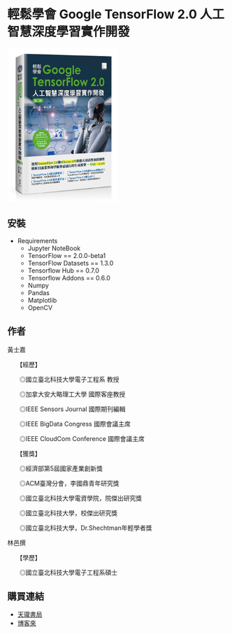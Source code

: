 # 輕鬆學會 Google TensorFlow 2.0 人工智慧深度學習實作開發 

<img src="./Cover.jpg" width="50%" height="50%"/>

##  安裝

- Requirements
    - Jupyter NoteBook
    - TensorFlow == 2.0.0-beta1
    - TensorFlow Datasets == 1.3.0
    - Tensorflow Hub == 0.7.0
    - Tensorflow Addons == 0.6.0
    - Numpy
    - Pandas
    - Matplotlib
    - OpenCV

## 作者
黃士嘉

　　【經歷】

　　◎國立臺北科技大學電子工程系 教授

　　◎加拿大安大略理工大學 國際客座教授

　　◎IEEE Sensors Journal 國際期刊編輯

　　◎IEEE BigData Congress 國際會議主席

　　◎IEEE CloudCom Conference 國際會議主席

　　【獲獎】

　　◎經濟部第5屆國家產業創新獎

　　◎ACM臺灣分會，李國鼎青年研究獎

　　◎國立臺北科技大學電資學院，院傑出研究獎

　　◎國立臺北科技大學，校傑出研究獎

　　◎國立臺北科技大學，Dr.Shechtman年輕學者獎


林邑撰

　　【學歷】

　　◎國立臺北科技大學電子工程系碩士

## 購買連結

- [天瓏書局](https://www.tenlong.com.tw/products/9789864344178)
- [博客來](https://www.books.com.tw/products/0010832030)

